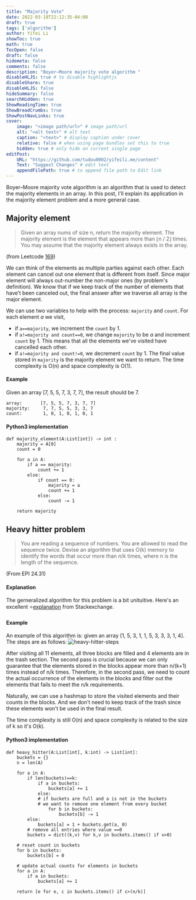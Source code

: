 ```yaml
---
title: "Majority Vote"
date: 2022-03-18T22:12:35-04:00
draft: true
tags: ['algorithm']
author: Yifei Li
showToc: true
math: true
TocOpen: false
draft: false
hidemeta: false
comments: false
description: "Boyer–Moore majority vote algorithm "
disableHLJS: true # to disable highlightjs
disableShare: true
disableHLJS: false
hideSummary: false
searchHidden: true
ShowReadingTime: true
ShowBreadCrumbs: true
ShowPostNavLinks: true
cover:
    image: "<image path/url>" # image path/url
    alt: "<alt text>" # alt text
    caption: "<text>" # display caption under cover
    relative: false # when using page bundles set this to true
    hidden: true # only hide on current single page
editPost:
    URL: "https://github.com/tudou0002/yifeili.me/content"
    Text: "Suggest Changes" # edit text
    appendFilePath: true # to append file path to Edit link
---
```


Boyer–Moore majority vote algorithm is an algorithm that is used to detect the majority elements in an array. In this post, I'll explain its application in the majority element problem and a more general case. 

## Majority element

>Given an array nums of size n, return the majority element.
>The majority element is the element that appears more than ⌊n / 2⌋ times. You may assume that the majority element always exists in the array.

(from Leetcode [169](https://leetcode.com/problems/majority-element/))

We can think of the elements as multiple parties against each other. Each element can cancel out one element that is different from itself. Since major element will always out-number the non-major ones (by problem's definition). We know that if we keep track of the number of elements that have’t been canceled out, the final answer after we traverse all array is the major element. 

We can use two variables to help with the process: `majority` and `count`. For each element $a$ we visit, 
- if `a==majority`, we increment the `count` by 1.
- if `a!=majority and count==0`, we change `majority` to be $a$ and increment `count` by 1. This means that all the elements we've visited have cancelled each other.
- if `a!=majority and count!=0`, we decrement `count` by 1.
The final value stored in `majority` is the majority element we want to return. The time complexity is O(n) and space complexity is O(1).

#### Example
Given an array [7, 5, 5, 7, 3, 7, 7], the result should be 7. 
```
array:       [7, 5, 5, 7, 3, 7, 7]
majority:     7, 7, 5, 5, 3, 3, 7
count:        1, 0, 1, 0, 1, 0, 1
```

#### Python3 implementation
```python3
def majority_element(A:List[int]) -> int :
    majority = A[0]
    count = 0

    for a in A:
        if a == majority:
            count += 1
        else:
            if count == 0:
                majority = a
                count += 1
            else:
                count -= 1

    return majority
```

## Heavy hitter problem
> You are reading a sequence of numbers. You are allowed to read the sequence twice. Devise an algorithm that uses O(k) memory to identify the words that occur more than $n/k$ times, where n is the length of the sequence.

(From EPI 24.31)  

#### Explanation
The gerneralized algorithm for this problem is a bit unituitive. Here's an excellent :star:[explanation](https://cs.stackexchange.com/a/91805 ) from Stackexchange.

#### Example
An example of this algorithm is: given an array [1, 5, 3, 1, 1, 5, 3, 3, 3, 1, 4]. The steps are as follows:
![heavy-hitter-steps](/majority-vote.PNG#center)

After visiting all 11 elements, all three blocks are filled and 4 elements are in the trash section. The second pass is crucial because we can only guarantee that the elements stored in the blocks appear more than n/(k+1) times instead of n/k times. Therefore, in the second pass, we need to count the actual occurrence of the elements in the blocks and filter out the elements that fails to meet the n/k requirements.

Naturally, we can use a hashmap to store the visited elements and their counts in the blocks. And we don't need to keep track of the trash since these elements won't be used in the final result.

The time complexity is still O(n) and space complexity is related to the size of k so it's O(k).

#### Python3 implementation
```python3
def heavy_hitter(A:List[int], k:int) -> List[int]: 
    buckets = {}
    n = len(A)

    for a in A:
        if len(buckets)==k:
            if a in buckets:
                buckets[a] += 1
            else:
            # if buckets are full and a is not in the buckets
            # we want to remove one element from every bucket
                for b in buckets:
                    buckets[b] -= 1
        else:
            buckets[a] = 1 + buckets.get(a, 0)
        # remove all entries where value ==0
        buckets = dict((k,v) for k,v in buckets.items() if v>0)

    # reset count in buckets
    for b in buckets:
        buckets[b] = 0

    # update actual counts for elements in buckets
    for a in A:
        if a in buckets:
            buckets[a] += 1
    
    return [e for e, c in buckets.items() if c>(n/k)]
    
```









